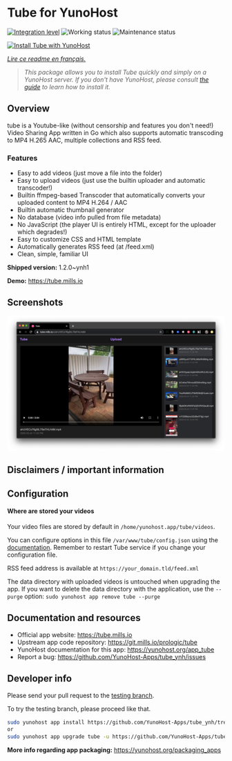 <!--
N.B.: This README was automatically generated by https://github.com/YunoHost/apps/tree/master/tools/README-generator
It shall NOT be edited by hand.
-->

# Tube for YunoHost

[![Integration level](https://dash.yunohost.org/integration/tube.svg)](https://dash.yunohost.org/appci/app/tube) ![Working status](https://ci-apps.yunohost.org/ci/badges/tube.status.svg) ![Maintenance status](https://ci-apps.yunohost.org/ci/badges/tube.maintain.svg)

[![Install Tube with YunoHost](https://install-app.yunohost.org/install-with-yunohost.svg)](https://install-app.yunohost.org/?app=tube)

*[Lire ce readme en français.](./README_fr.md)*

> *This package allows you to install Tube quickly and simply on a YunoHost server.
If you don't have YunoHost, please consult [the guide](https://yunohost.org/#/install) to learn how to install it.*

## Overview

tube is a Youtube-like (without censorship and features you don't need!) Video Sharing App written in Go which also supports automatic transcoding to MP4 H.265 AAC, multiple collections and RSS feed.

### Features

- Easy to add videos (just move a file into the folder)
- Easy to upload videos (just use the builtin uploader and automatic transcoder!)
- Builtin ffmpeg-based Transcoder that automatically converts your uploaded content to MP4 H.264 / AAC
- Builtin automatic thumbnail generator
- No database (video info pulled from file metadata)
- No JavaScript (the player UI is entirely HTML, except for the uploader which degrades!)
- Easy to customize CSS and HTML template
- Automatically generates RSS feed (at /feed.xml)
- Clean, simple, familiar UI


**Shipped version:** 1.2.0~ynh1

**Demo:** https://tube.mills.io

## Screenshots

![Screenshot of Tube](./doc/screenshots/screenshot.png)

## Disclaimers / important information

## Configuration

#### Where are stored your videos

Your video files are stored by default in `/home/yunohost.app/tube/videos`.

You can configure options in this file `/var/www/tube/config.json` using the [documentation](https://git.mills.io/prologic/tube#configuration). Remember to restart Tube service if you change your configuration file.

RSS feed address is available at `https://your_domain.tld/feed.xml`

The data directory with uploaded videos is untouched when upgrading the app. If you want to delete the data directory with the application, use the `--purge` option: `sudo yunohost app remove tube --purge`

## Documentation and resources

* Official app website: <https://tube.mills.io>
* Upstream app code repository: <https://git.mills.io/prologic/tube>
* YunoHost documentation for this app: <https://yunohost.org/app_tube>
* Report a bug: <https://github.com/YunoHost-Apps/tube_ynh/issues>

## Developer info

Please send your pull request to the [testing branch](https://github.com/YunoHost-Apps/tube_ynh/tree/testing).

To try the testing branch, please proceed like that.

``` bash
sudo yunohost app install https://github.com/YunoHost-Apps/tube_ynh/tree/testing --debug
or
sudo yunohost app upgrade tube -u https://github.com/YunoHost-Apps/tube_ynh/tree/testing --debug
```

**More info regarding app packaging:** <https://yunohost.org/packaging_apps>
